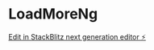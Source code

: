# LoadMoreNg

[Edit in StackBlitz next generation editor ⚡️](https://stackblitz.com/~/github.com/guruprakash-c/LoadMoreNg)